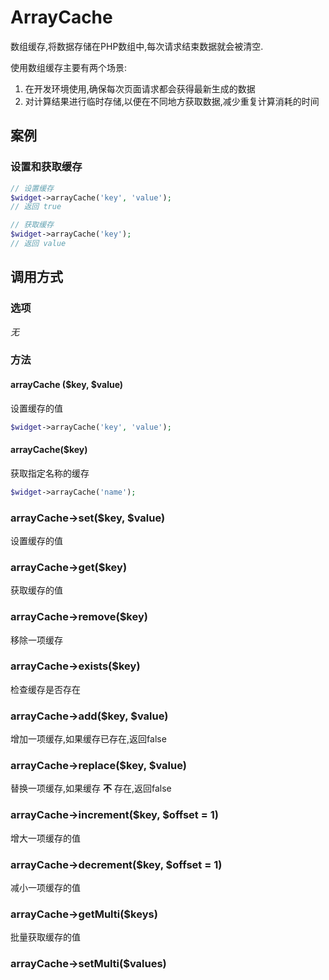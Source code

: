 ArrayCache
==========

数组缓存,将数据存储在PHP数组中,每次请求结束数据就会被清空.

使用数组缓存主要有两个场景:

1. 在开发环境使用,确保每次页面请求都会获得最新生成的数据
2. 对计算结果进行临时存储,以便在不同地方获取数据,减少重复计算消耗的时间

案例
----

### 设置和获取缓存

```php
// 设置缓存
$widget->arrayCache('key', 'value');
// 返回 true

// 获取缓存
$widget->arrayCache('key');
// 返回 value
```

调用方式
--------

### 选项

*无*

### 方法

#### arrayCache ($key, $value)
设置缓存的值
```php
$widget->arrayCache('key', 'value');
```

#### arrayCache($key)
获取指定名称的缓存
```php
$widget->arrayCache('name');
```

### arrayCache->set($key, $value)
设置缓存的值

### arrayCache->get($key)
获取缓存的值

### arrayCache->remove($key)
移除一项缓存

### arrayCache->exists($key)
检查缓存是否存在

### arrayCache->add($key, $value)
增加一项缓存,如果缓存已存在,返回false

### arrayCache->replace($key, $value)
替换一项缓存,如果缓存 **不** 存在,返回false

### arrayCache->increment($key, $offset = 1)
增大一项缓存的值

### arrayCache->decrement($key, $offset = 1)
减小一项缓存的值

### arrayCache->getMulti($keys)
批量获取缓存的值

### arrayCache->setMulti($values)


